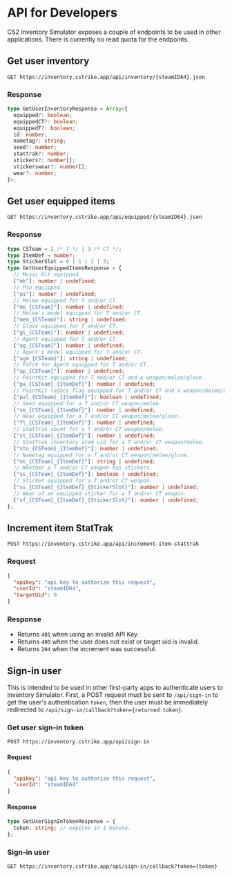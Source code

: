# API for Developers

CS2 Inventory Simulator exposes a couple of endpoints to be used in other applications. There is currently no read quota for the endpoints.

## Get user inventory

```http
GET https://inventory.cstrike.app/api/inventory/{steamID64}.json
```

### Response

```typescript
type GetUserInventoryResponse = Array<{
  equipped?: boolean;
  equippedCT?: boolean;
  equippedT?: boolean;
  id: number;
  nametag?: string;
  seed?: number;
  stattrak?: number;
  stickers?: number[];
  stickerswear?: number[];
  wear?: number;
}>;
```

## Get user equipped items

```http
GET https://inventory.cstrike.app/api/equipped/{steamID64}.json
```

### Response

```typescript
type CSTeam = 2 /* T */ | 3 /* CT */;
type ItemDef = number;
type StickerSlot = 0 | 1 | 2 | 3;
type GetUserEquippedItemsResponse = {
  // Music Kit equipped.
  ["mk"]: number | undefined;
  // Pin equipped.
  ["pi"]: number | undefined;
  // Melee equipped for T and/or CT.
  ["me_{CSTeam}"]: number | undefined;
  // Melee's model equipped for T and/or CT.
  ["mem_{CSTeam}"]: string | undefined;
  // Glove equipped for T and/or CT.
  ["gl_{CSTeam}"]: number | undefined;
  // Agent equipped for T and/or CT.
  ["ag_{CSTeam}"]: number | undefined;
  // Agent's model equipped for T and/or CT.
  ["agm_{CSTeam}"]: string | undefined;
  // Patch for Agent equipped for T and/or CT.
  ["ap_{CSTeam}"]: number | undefined;
  // PaintKit equipped for T and/or CT and a weapon/melee/glove.
  ["pa_{CSTeam}_{ItemDef}"]: number | undefined;
  // PaintKit legacy flag equipped for T and/or CT and a weapon/melee/glove.
  ["pal_{CSTeam}_{ItemDef}"]: boolean | undefined;
  // Seed equipped for a T and/or CT weapon/melee.
  ["se_{CSTeam}_{ItemDef}"]: number | undefined;
  // Wear equipped for a T and/or CT weapon/melee/glove.
  ["fl_{CSTeam}_{ItemDef}"]: number | undefined;
  // StatTrak count for a T and/or CT weapon/melee.
  ["st_{CSTeam}_{ItemDef}"]: number | undefined;
  // StatTrak inventory item uid for a T and/or CT weapon/melee.
  ["stu_{CSTeam}_{ItemDef}"]: number | undefined;
  // Nametag equipped for a T and/or CT weapon/melee/glove.
  ["nt_{CSTeam}_{ItemDef}"]: string | undefined;
  // Whether a T and/or CT weapon has stickers.
  ["ss_{CSTeam}_{ItemDef}"]: boolean | undefined;
  // Sticker equipped for a T and/or CT weapon.
  ["ss_{CSTeam}_{ItemDef}_{StickerSlot}"]: number | undefined;
  // Wear of an equipped sticker for a T and/or CT weapon.
  ["sf_{CSTeam}_{ItemDef}_{StickerSlot}"]: number | undefined;
};
```

## Increment item StatTrak

```http
POST https://inventory.cstrike.app/api/increment-item-stattrak
```

### Request

```json
{
  "apiKey": "api key to authorize this request",
  "userId": "steamID64",
  "targetUid": 0
}
```

### Response

- Returns `401` when using an invalid API Key.
- Returns `400` when the user does not exist or target uid is invalid.
- Returns `204` when the increment was successful.

## Sign-in user

This is intended to be used in other first-party apps to authenticate users to Inventory Simulator. First, a POST request must be sent to `/api/sign-in` to get the user's authentication `token`, then the user must be immediately redirected to `/api/sign-in/callback?token={returned token}`.

### Get user sign-in token

```http
POST https://inventory.cstrike.app/api/sign-in
```

#### Request

```json
{
  "apiKey": "api key to authorize this request",
  "userId": "steamID64"
}
```

#### Response

```typescript
type GetUserSignInTokenResponse = {
  token: string; // expires in 1 minute.
};
```

### Sign-in user

```http
GET https://inventory.cstrike.app/api/sign-in/callback?token={token}
```
